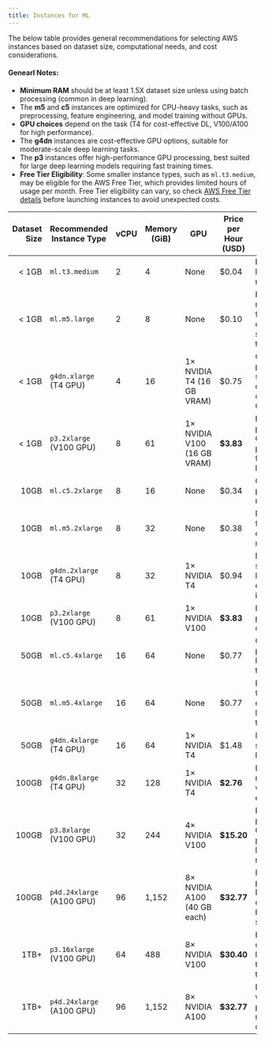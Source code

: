 ```yaml
---
title: Instances for ML
---
```


The below table provides general recommendations for selecting AWS instances based on dataset size, computational needs, and cost considerations.

#### Genearl Notes:
- **Minimum RAM** should be at least 1.5X dataset size unless using batch processing (common in deep learning).
- The **m5** and **c5** instances are optimized for CPU-heavy tasks, such as preprocessing, feature engineering, and model training without GPUs.
- **GPU choices** depend on the task (T4 for cost-effective DL, V100/A100 for high performance).
- The **g4dn** instances are cost-effective GPU options, suitable for moderate-scale deep learning tasks.
- The **p3** instances offer high-performance GPU processing, best suited for large deep learning models requiring fast training times.
- **Free Tier Eligibility**: Some smaller instance types, such as `ml.t3.medium`, may be eligible for the AWS Free Tier, which provides limited hours of usage per month. Free Tier eligibility can vary, so check [AWS Free Tier details](https://aws.amazon.com/free/) before launching instances to avoid unexpected costs.



| **Dataset Size** | **Recommended Instance Type** | **vCPU** | **Memory (GiB)** | **GPU** | **Price per Hour (USD)** | **Suitable Tasks** | **Max Model Size (Approx.)** |
|------------------:|------------------------------|----------|------------------|---------|--------------------------|--------------------|------------------------------|
| < 1GB | `ml.t3.medium` | 2 | 4 | None | $0.04 | Preprocessing, lightweight model training | Up to 100M params |
| < 1GB | `ml.m5.large` | 2 | 8 | None | $0.10 | Preprocessing, regression, feature engineering, small model training | Up to 500M params |
| < 1GB | `g4dn.xlarge` (T4 GPU) | 4 | 16 | 1× NVIDIA T4 (16 GB VRAM) | $0.75 | GPU processing for small-scale deep learning, cost-effective GPU option | Up to **3B** params |
| < 1GB | `p3.2xlarge` (V100 GPU) | 8 | 61 | 1× NVIDIA V100 (16 GB VRAM) | **$3.83** | High-performance GPU processing, faster deep learning | Up to **7B** params |
| 10GB | `ml.c5.2xlarge` | 8 | 16 | None | $0.34 | CPU-heavy processing, model training | Up to 500M params |
| 10GB | `ml.m5.2xlarge` | 8 | 32 | None | $0.38 | Preprocessing, feature engineering, model training | Up to 1B params |
| 10GB | `g4dn.2xlarge` (T4 GPU) | 8 | 32 | 1× NVIDIA T4 | $0.94 | Moderate-scale deep learning, cost-effective GPU inference | Up to **3B–4B** params |
| 10GB | `p3.2xlarge` (V100 GPU) | 8 | 61 | 1× NVIDIA V100 | **$3.83** | Faster GPU processing for deep learning | Up to **7B** params |
| 50GB | `ml.c5.4xlarge` | 16 | 64 | None | $0.77 | CPU-heavy processing, large model training | Up to 1B params |
| 50GB | `ml.m5.4xlarge` | 16 | 64 | None | $0.77 | Preprocessing, feature engineering, large model training | Up to 1B params |
| 50GB | `g4dn.4xlarge` (T4 GPU) | 16 | 64 | 1× NVIDIA T4 | $1.48 | Moderate-scale deep learning | Up to **4B** params |
| 100GB | `g4dn.8xlarge` (T4 GPU) | 32 | 128 | 1× NVIDIA T4 | **$2.76** | Large-scale model training with cost-effective GPU | Up to **5B** params |
| 100GB | `p3.8xlarge` (V100 GPU) | 32 | 244 | 4× NVIDIA V100 | **$15.20** | High-performance GPU processing for large DL models | Up to **30B** params |
| 100GB | `p4d.24xlarge` (A100 GPU) | 96 | 1,152 | 8× NVIDIA A100 (40 GB each) | **$32.77** | High-performance DL for large datasets with batch streaming | Up to **70B+** params |
| 1TB+ | `p3.16xlarge` (V100 GPU) | 64 | 488 | 8× NVIDIA V100 | **$30.40** | Extreme-scale deep learning, large transformer training | Up to **65B** params |
| 1TB+ | `p4d.24xlarge` (A100 GPU) | 96 | 1,152 | 8× NVIDIA A100 | **$32.77** | Deep learning with batch processing for massive datasets | Up to **70B+** params |


